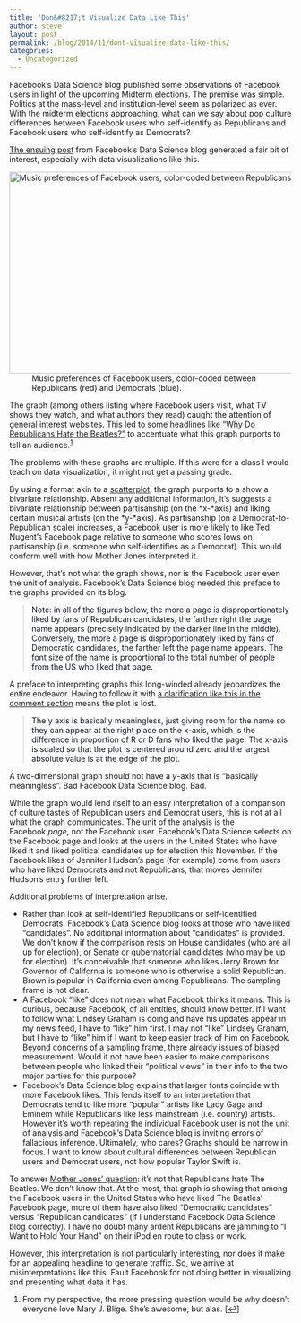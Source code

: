 ```yaml
---
title: 'Don&#8217;t Visualize Data Like This'
author: steve
layout: post
permalink: /blog/2014/11/dont-visualize-data-like-this/
categories:
  - Uncategorized
---
```

Facebook&#8217;s Data Science blog published some observations of Facebook users in light of the upcoming Midterm elections. The premise was simple. Politics at the mass-level and institution-level seem as polarized as ever. With the midterm elections approaching, what can we say about pop culture differences between Facebook users who self-identify as Republicans and Facebook users who self-identify as Democrats?

[The ensuing post][1] from Facebook&#8217;s Data Science blog generated a fair bit of interest, especially with data visualizations like this.

<dl id="attachment_98" class="wp-caption aligncenter" style="max-width:720px">
  <dt>
    <a href="http://svmiller.com/wp-content/uploads/2014/12/facebook-data-science-music-preferences.png"><img class="size-full wp-image-98" src="http://svmiller.com/wp-content/uploads/2014/12/facebook-data-science-music-preferences.png" alt="Music preferences of Facebook users, color-coded between Republicans (red) and Democrats (blue). " width="720" height="360" /></a>
  </dt>
  
  <dd>
    Music preferences of Facebook users, color-coded between Republicans (red) and Democrats (blue).
  </dd>
</dl>

The graph (among others listing where Facebook users visit, what TV shows they watch, and what authors they read) caught the attention of general interest websites. This led to some headlines like [&#8220;Why Do Republicans Hate the Beatles?&#8221;][2] to accentuate what this graph purports to tell an audience.<sup><a href="#footnote_0_97" id="identifier_0_97" class="footnote-link footnote-identifier-link" title="From my perspective, the more pressing question would be why doesn&rsquo;t everyone love Mary J. Blige. She&rsquo;s awesome, but alas.">1</a></sup>

The problems with these graphs are multiple. If this were for a class I would teach on data visualization, it might not get a passing grade.

By using a format akin to a [scatterplot][3], the graph purports to a show a bivariate relationship. Absent any additional information, it&#8217;s suggests a bivariate relationship between partisanship (on the *x-*axis) and liking certain musical artists (on the *y-*axis). As partisanship (on a Democrat-to-Republican scale) increases, a Facebook user is more likely to like Ted Nugent&#8217;s Facebook page relative to someone who scores lows on partisanship (i.e. someone who self-identifies as a Democrat). This would conform well with how Mother Jones interpreted it.

However, that&#8217;s not what the graph shows, nor is the Facebook user even the unit of analysis. Facebook&#8217;s Data Science blog needed this preface to the graphs provided on its blog.

> <span style="color: #141823;">Note: in all of the figures below, the more a page is disproportionately liked by fans of Republican candidates, the farther right the page name appears (precisely indicated by the darker line in the middle). Conversely, the more a page is disproportionately liked by fans of Democratic candidates, the farther left the page name appears. The font size of the name is proportional to the total number of people from the US who liked that page.</span>

A preface to interpreting graphs this long-winded already jeopardizes the entire endeavor. Having to follow it with [a clarification like this in the comment section][4] means the plot is lost.

> <span style="color: #141823;">The y axis is basically meaningless, just giving room for the name so they can appear at the right place on the x-axis, which is the difference in proportion of R or D fans who liked the page. The x-axis is scaled so that the plot is centered around zero and the largest absolute value is at the edge of the plot.</span>

A two-dimensional graph should not have a *y*-axis that is &#8220;basically meaningless&#8221;. Bad Facebook Data Science blog. Bad.

While the graph would lend itself to an easy interpretation of a comparison of culture tastes of Republican users and Democrat users, this is not at all what the graph communicates. The unit of the analysis is the Facebook *page*, not the Facebook user. Facebook&#8217;s Data Science selects on the Facebook page and looks at the users in the United States who have liked it and liked political candidates up for election this November. If the Facebook likes of Jennifer Hudson&#8217;s page (for example) come from users who have liked Democrats and not Republicans, that moves Jennifer Hudson&#8217;s entry further left.

Additional problems of interpretation arise.

  * Rather than look at self-identified Republicans or self-identified Democrats, Facebook&#8217;s Data Science blog looks at those who have liked &#8220;candidates&#8221;. No additional information about &#8220;candidates&#8221; is provided. We don&#8217;t know if the comparison rests on House candidates (who are all up for election), or Senate or gubernatorial candidates (who may be up for election). It&#8217;s conceivable that someone who likes Jerry Brown for Governor of California is someone who is otherwise a solid Republican. Brown is popular in California even among Republicans. The sampling frame is not clear.
  * A Facebook &#8220;like&#8221; does not mean what Facebook thinks it means. This is curious, because Facebook, of all entities, should know better. If I want to follow what Lindsey Graham is doing and have his updates appear in my news feed, I have to &#8220;like&#8221; him first. I may not &#8220;like&#8221; Lindsey Graham, but I have to &#8220;like&#8221; him if I want to keep easier track of him on Facebook. Beyond concerns of a sampling frame, there already issues of biased measurement. Would it not have been easier to make comparisons between people who linked their &#8220;political views&#8221; in their info to the two major parties for this purpose?
  * Facebook&#8217;s Data Science blog explains that larger fonts coincide with more Facebook likes. This lends itself to an interpretation that Democrats tend to like more &#8220;popular&#8221; artists like Lady Gaga and Eminem while Republicans like less mainstream (i.e. country) artists. However it&#8217;s worth repeating the individual Facebook user is not the unit of analysis and Facebook&#8217;s Data Science blog is inviting errors of fallacious inference. Ultimately, who cares? Graphs should be narrow in focus. I want to know about cultural differences between Republican users and Democrat users, not how popular Taylor Swift is.

To answer [Mother Jones&#8217; question][2]: it&#8217;s not that Republicans hate The Beatles. We don&#8217;t know that. At the most, that graph is showing that among the Facebook users in the United States who have liked The Beatles&#8217; Facebook page, more of them have also liked &#8220;Democratic candidates&#8221; versus &#8220;Republican candidates&#8221; (if I understand Facebook Data Science blog correctly). I have no doubt many ardent Republicans are jamming to &#8220;I Want to Hold Your Hand&#8221; on their iPod en route to class or work.

However, this interpretation is not particularly interesting, nor does it make for an appealing headline to generate traffic. So, we arrive at misinterpretations like this. Fault Facebook for not doing better in visualizing and presenting what data it has.

<ol class="footnotes">
  <li id="footnote_0_97" class="footnote">
    From my perspective, the more pressing question would be why doesn&#8217;t everyone love Mary J. Blige. She&#8217;s awesome, but alas. [<a href="#identifier_0_97" class="footnote-link footnote-back-link">&#8617;</a>]
  </li>
</ol>

 [1]: https://www.facebook.com/notes/facebook-data-science/politics-and-culture-on-facebook-in-the-2014-midterm-elections/10152598396348859?pnref=story
 [2]: http://www.motherjones.com/kevin-drum/2014/10/why-do-republicans-hate-beatles
 [3]: http://en.wikipedia.org/wiki/Scatter_plot
 [4]: https://www.facebook.com/notes/facebook-data-science/politics-and-culture-on-facebook-in-the-2014-midterm-elections/10152598396348859?comment_id=10152621374408859&offset=0&total_comments=39